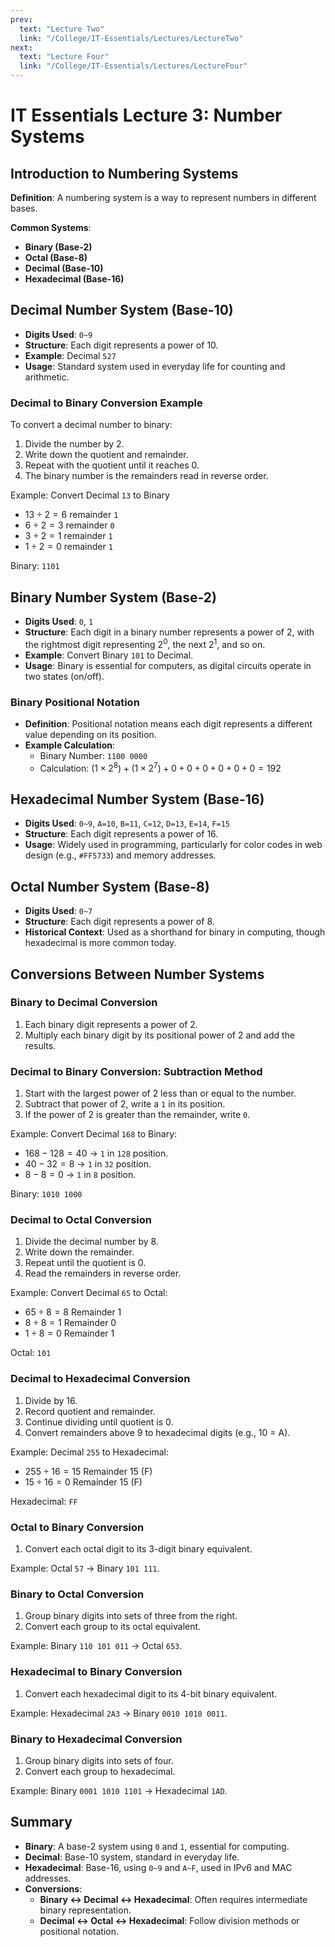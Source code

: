 ```yaml
---
prev:
  text: "Lecture Two"
  link: "/College/IT-Essentials/Lectures/LectureTwo"
next:
  text: "Lecture Four"
  link: "/College/IT-Essentials/Lectures/LectureFour"
---
```


# IT Essentials Lecture 3: Number Systems

## Introduction to Numbering Systems

**Definition**: A numbering system is a way to represent numbers in different bases.

**Common Systems**:

- **Binary (Base-2)**
- **Octal (Base-8)**
- **Decimal (Base-10)**
- **Hexadecimal (Base-16)**


## Decimal Number System (Base-10)

- **Digits Used**: `0~9`
- **Structure**: Each digit represents a power of 10.
- **Example**: Decimal `527`
- **Usage**: Standard system used in everyday life for counting and arithmetic.

### Decimal to Binary Conversion Example

To convert a decimal number to binary:

1. Divide the number by 2.
2. Write down the quotient and remainder.
3. Repeat with the quotient until it reaches 0.
4. The binary number is the remainders read in reverse order.

Example: Convert Decimal `13` to Binary

- $13 \div 2 = 6$ remainder `1`
- $6 \div 2 = 3$ remainder `0`
- $3 \div 2 = 1$ remainder `1`
- $1 \div 2 = 0$ remainder `1`

Binary: `1101`


## Binary Number System (Base-2)

- **Digits Used**: `0`, `1`
- **Structure**: Each digit in a binary number represents a power of 2, with the rightmost digit representing $2^0$, the next $2^1$, and so on.
- **Example**: Convert Binary `101` to Decimal.
- **Usage**: Binary is essential for computers, as digital circuits operate in two states (on/off).

### Binary Positional Notation

- **Definition**: Positional notation means each digit represents a different value depending on its position.
- **Example Calculation**:
  - Binary Number: `1100 0000`
  - Calculation: $(1 \times 2^8) + (1 \times 2^7) + 0 + 0 + 0 + 0 + 0 + 0 = 192$


## Hexadecimal Number System (Base-16)

- **Digits Used**: `0~9`, `A=10`, `B=11`, `C=12`, `D=13`, `E=14`, `F=15`
- **Structure**: Each digit represents a power of 16.
- **Usage**: Widely used in programming, particularly for color codes in web design (e.g., `#FF5733`) and memory addresses.


## Octal Number System (Base-8)

- **Digits Used**: `0~7`
- **Structure**: Each digit represents a power of 8.
- **Historical Context**: Used as a shorthand for binary in computing, though hexadecimal is more common today.


## Conversions Between Number Systems

### Binary to Decimal Conversion

1. Each binary digit represents a power of 2.
2. Multiply each binary digit by its positional power of 2 and add the results.

### Decimal to Binary Conversion: Subtraction Method

1. Start with the largest power of 2 less than or equal to the number.
2. Subtract that power of 2, write a `1` in its position.
3. If the power of 2 is greater than the remainder, write `0`.

Example: Convert Decimal `168` to Binary:

- $168 - 128 = 40$ → `1` in `128` position.
- $40 - 32 = 8$ → `1` in `32` position.
- $8 - 8 = 0$ → `1` in `8` position.

Binary: `1010 1000`

### Decimal to Octal Conversion

1. Divide the decimal number by 8.
2. Write down the remainder.
3. Repeat until the quotient is 0.
4. Read the remainders in reverse order.

Example: Convert Decimal `65` to Octal:

- $65 \div 8 = 8$ Remainder 1
- $8 \div 8 = 1$ Remainder 0
- $1 \div 8 = 0$ Remainder 1

Octal: `101`

### Decimal to Hexadecimal Conversion

1. Divide by 16.
2. Record quotient and remainder.
3. Continue dividing until quotient is 0.
4. Convert remainders above 9 to hexadecimal digits (e.g., 10 = A).

Example: Decimal `255` to Hexadecimal:

- $255 \div 16 = 15$ Remainder 15 (F)
- $15 \div 16 = 0$ Remainder 15 (F)

Hexadecimal: `FF`

### Octal to Binary Conversion

1. Convert each octal digit to its 3-digit binary equivalent.

Example: Octal `57` → Binary `101 111`.

### Binary to Octal Conversion

1. Group binary digits into sets of three from the right.
2. Convert each group to its octal equivalent.

Example: Binary `110 101 011` → Octal `653`.

### Hexadecimal to Binary Conversion

1. Convert each hexadecimal digit to its 4-bit binary equivalent.

Example: Hexadecimal `2A3` → Binary `0010 1010 0011`.

### Binary to Hexadecimal Conversion

1. Group binary digits into sets of four.
2. Convert each group to hexadecimal.

Example: Binary `0001 1010 1101` → Hexadecimal `1AD`.

## Summary

- **Binary**: A base-2 system using `0` and `1`, essential for computing.
- **Decimal**: Base-10 system, standard in everyday life.
- **Hexadecimal**: Base-16, using `0~9` and `A~F`, used in IPv6 and MAC addresses.
- **Conversions**:
  - **Binary ↔ Decimal ↔ Hexadecimal**: Often requires intermediate binary representation.
  - **Decimal ↔ Octal ↔ Hexadecimal**: Follow division methods or positional notation.
